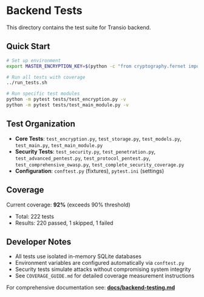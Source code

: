 # Backend Tests

This directory contains the test suite for Transio backend. 

## Quick Start

```bash
# Set up environment
export MASTER_ENCRYPTION_KEY=$(python -c "from cryptography.fernet import Fernet; print(Fernet.generate_key().decode())")

# Run all tests with coverage
../run_tests.sh

# Run specific test modules
python -m pytest tests/test_encryption.py -v
python -m pytest tests/test_main_module.py -v
```

## Test Organization

- **Core Tests**: `test_encryption.py`, `test_storage.py`, `test_models.py`, `test_main.py`, `test_main_module.py`
- **Security Tests**: `test_security.py`, `test_penetration.py`, `test_advanced_pentest.py`, `test_protocol_pentest.py`, `test_comprehensive_owasp.py`, `test_complete_security_coverage.py`
- **Configuration**: `conftest.py` (fixtures), `pytest.ini` (settings)

## Coverage

Current coverage: **92%** (exceeds 90% threshold)
- Total: 222 tests 
- Results: 220 passed, 1 skipped, 1 failed

## Developer Notes

- All tests use isolated in-memory SQLite databases
- Environment variables are configured automatically via `conftest.py`
- Security tests simulate attacks without compromising system integrity
- See `COVERAGE_GUIDE.md` for detailed coverage measurement instructions

For comprehensive documentation see: **[docs/backend-testing.md](../../docs/backend-testing.md)**